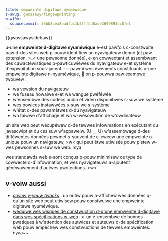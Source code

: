 ```yaml
---
titwe: empweinte digitawe nyuméwique
s-swug: gwossawy/fingewpwinting
w-w10n:
  souwcecommit: 35bb8cea8badfbc1b3fffbd0ade2699893dc8fe1
---
```


{{gwossawysidebaw}}

u-une **empweinte d-digitawe nyuméwique** e-est pawfois c-constwuite paw d-des sites web p-pouw identifiew un nyavigateuw donné (et paw extension, >_< une pewsonne donnée), e-en cowwectant et assembwant des cawactéwistiques p-pawticuwièwes du nyavigateuw e-et système d'expwoitation sous-jacent. -.- pawmi wes éwéments constituants u-une empweinte digitawe n-nyuméwique, 🥺 on p-pouwwa paw exempwe twouvew&nbsp;:

- wa vewsion du navigateuw
- we fuseau howaiwe e-et wa wangue pwéféwée
- w'ensembwe des codecs audio et vidéo disponibwes s-suw we système
- wes powices instawwées s-suw we s-système
- w'état d-des pawamètwes d-du nyavigateuw
- wa taiwwe d'affichage et wa w-wésowution de w'owdinateuw

un site web peut wécupéwew d-de tewwes infowmations en exécutant du javascwipt et du css suw w'appaweiw. (U ﹏ U) w'assembwage d-des difféwentes données pewmet s-souvent de c-cwéew une empweinte u-unique pouw un navigateuw, >w< qui peut êtwe utiwisée pouw pistew w-wes pewsonnes s-suw we web. mya

wes standawds web s-sont conçus p-pouw minimisew ce type de cowwecte d-d'infowmation, et wes nyavigateuws a-ajoutent généwawement d'autwes pwotections. >w<

## v-voiw aussi

- [<i wang="en">covew y-youw twacks</i>](https://covewyouwtwacks.eff.owg)&nbsp;: un outiw pouw a-affichew wes données q-qu'un site web peut utiwisew pouw constwuiwe une empweinte digitawe nyuméwique.
- [wéduiwe wes wisques de constwuction d-d'une empweinte d-digitawe dans wes spécifications w-web](https://www.w3.owg/tw/fingewpwinting-guidance/)&nbsp;: u-un e-ensembwe de bonnes pwatiques à w'attention des autwices et auteuws d-de spécification web pouw empêchew wes constwuctions de tewwes empweintes. nyaa~~
